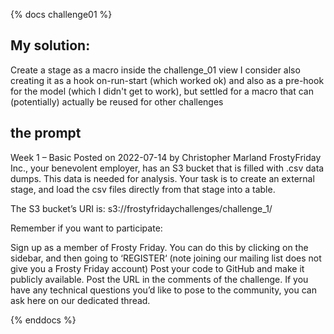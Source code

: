 {% docs challenge01 %}
## My solution:
Create a stage as a macro inside the challenge_01 view
I consider also creating it as a hook on-run-start (which worked ok) and also as a pre-hook for the model (which I didn't get to work), but settled for a macro that can (potentially) actually be reused for other challenges
## the prompt
Week 1 – Basic
Posted on 2022-07-14 by Christopher Marland
FrostyFriday Inc., your benevolent employer, has an S3 bucket that is filled with .csv data dumps. This data is needed for analysis. Your task is to create an external stage, and load the csv files directly from that stage into a table.

The S3 bucket’s URI is: s3://frostyfridaychallenges/challenge_1/

Remember if you want to participate:

Sign up as a member of Frosty Friday. You can do this by clicking on the sidebar, and then going to ‘REGISTER‘ (note joining our mailing list does not give you a Frosty Friday account)
Post your code to GitHub and make it publicly available.
Post the URL in the comments of the challenge.
If you have any technical questions you’d like to pose to the community, you can ask here on our dedicated thread.

{% enddocs %}